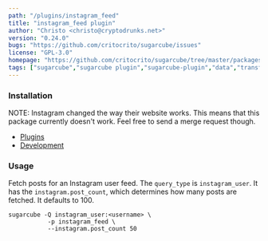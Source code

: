 ```yaml
---
path: "/plugins/instagram_feed"
title: "instagram_feed plugin"
author: "Christo <christo@cryptodrunks.net>"
version: "0.24.0"
bugs: "https://github.com/critocrito/sugarcube/issues"
license: "GPL-3.0"
homepage: "https://github.com/critocrito/sugarcube/tree/master/packages/plugin-instagram#readme"
tags: ["sugarcube","sugarcube plugin","sugarcube-plugin","data","transformation","instagram"]
---
```


### Installation
NOTE: Instagram changed the way their website works. This means that this
package currently doesn't work. Feel free to send a merge request though.

-   [Plugins](#plugins)
-   [Development](#development)


### Usage
Fetch posts for an Instagram user feed. The `query_type` is
`instagram_user`. It has the `instagram.post_count`, which determines how many
posts are fetched. It defaults to 100.

    sugarcube -Q instagram_user:<username> \
               -p instagram_feed \
               --instagram.post_count 50
